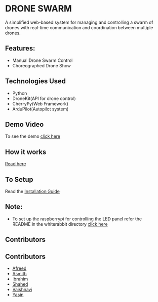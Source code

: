 
# DRONE SWARM

A simplified web-based system for managing and controlling a swarm of drones with real-time communication and coordination between multiple drones.


## Features:
- Manual Drone Swarm Control
- Choreographed Drone Show

## Technologies Used

- Python
- DroneKit(API for drone control)
- CherryPy(Web Framework)
- ArduPilot(Autopilot system)

## Demo Video

To see the demo [click here](https://linktodocumentation)

## How it works

[Read here](https://linktodocumentation)

## To Setup

Read the [Installation Guide](https://github.com/muzammil-ibrahim/Drone-Swarm/wiki/Installation-Guide)



## Note:
- To set up the raspberrypi for controlling the LED panel refer the README in the whiterabbit directory [click here](https://linktodocumentation)

## Contributors

## Contributors
- [Afreed](https://github.com/mohd-afreed)
- [Asmith](https://github.com/asmith0713)
- [Ibrahim](https://github.com/muzammil-ibrahim)
- [Shahed](https://github.com/MOHAMMEDSHAHED786)
- [Vaishnavi](https://github.com/vaishnavijade)
- [Yasin](https://github.com/Zainprime)

